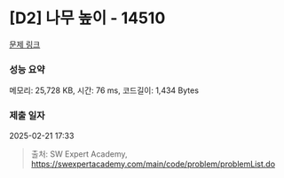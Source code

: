 # [D2] 나무 높이 - 14510 

[문제 링크](https://swexpertacademy.com/main/code/problem/problemDetail.do?contestProbId=AYFofW8qpXYDFAR4) 

### 성능 요약

메모리: 25,728 KB, 시간: 76 ms, 코드길이: 1,434 Bytes

### 제출 일자

2025-02-21 17:33



> 출처: SW Expert Academy, https://swexpertacademy.com/main/code/problem/problemList.do